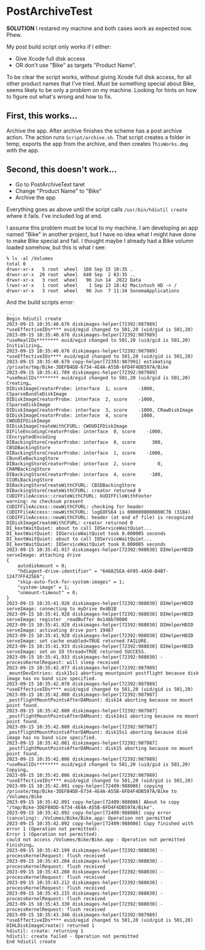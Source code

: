 #  PostArchiveTest

**SOLUTION** I restared my machine and both cases work as expected now. Phew.

My post build script only works if I either:

- Give Xcode full disk access
- OR don't use "Bike" as targets "Product Name".

To be clear the script works, without giving Xcode full disk access, for all other product names that I've tried. Must be something special about Bike, seems likely to be only a problem on my machine. Looking for hints on how to figure out what's wrong and how to fix. 

## First, this works...

Archive the app. After archive finishes the scheme has a post archive action. The action runs `Script/archive.sh`. That script creates a folder in temp, exports the app from the archive, and then creates `ThisWorks.dmg` with the app.

## Second, this doesn't work...

- Go to PostArchiveText taret
- Change "Product Name" to "Bike"
- Archive the app

Everything goes as above until the script calls `/usr/bin/hdiutil create` where it fails. I've included log at end.

I assume this problem must be local to my machine. I am developing an app named "Bike" in another project, but I have no idea what I might have done to make Bike special and fail. I thought maybe I already had a Bike volumn loaded somehow, but this is what I see:

```
% ls -al /Volumes
total 0
drwxr-xr-x   5 root  wheel  160 Sep 15 10:35 .
drwxr-xr-x  20 root  wheel  640 Sep  2 03:35 ..
drwxr-xr-x   3 root  wheel   96 Jun 14  2022 Data
lrwxr-xr-x   1 root  wheel    1 Sep 13 18:42 Macintosh HD -> /
drwxr-xr-x   3 root  wheel   96 Jun  7 11:34 SonomaApplications
```

And the build scripts error:

```
...
Begin hdiutil create
2023-09-15 10:35:40.676 diskimages-helper[72392:987989] *useEffectiveIDs**** euid/egid changed to 501,20 (uid/gid is 501,20)
2023-09-15 10:35:40.676 diskimages-helper[72392:987989] *useRealIDs******** euid/egid changed to 501,20 (uid/gid is 501,20)
Initializing…
2023-09-15 10:35:40.676 diskimages-helper[72392:987989] *useEffectiveIDs**** euid/egid changed to 501,20 (uid/gid is 501,20)
2023-09-15 10:35:40.679 copy-helper[72393:987991] estimating /private/tmp/Bike-3DEFB4DD-6734-4E4A-A55B-6FD4F4DB597A/Bike
2023-09-15 10:35:41.709 diskimages-helper[72392:987989] *useRealIDs******** euid/egid changed to 501,20 (uid/gid is 501,20)
Creating…
DIDiskImageCreatorProbe: interface  1, score    -1000, CSparseBundleDiskImage
DIDiskImageCreatorProbe: interface  2, score    -1000, CSparseDiskImage
DIDiskImageCreatorProbe: interface  3, score    -1000, CRawDiskImage
DIDiskImageCreatorProbe: interface  4, score     1000, CWOUDIFDiskImage
DIDiskImageCreateWithCFURL: CWOUDIFDiskImage
DIFileEncodingCreatorProbe: interface  0, score    -1000, CEncryptedEncoding
DIBackingStoreCreatorProbe: interface  0, score      300, CBSDBackingStore
DIBackingStoreCreatorProbe: interface  1, score    -1000, CBundleBackingStore
DIBackingStoreCreatorProbe: interface  2, score        0, CRAMBackingStore
DIBackingStoreCreatorProbe: interface  4, score     -100, CCURLBackingStore
DIBackingStoreCreateWithCFURL: CBSDBackingStore
DIBackingStoreCreateWithCFURL: creator returned 0
CUDIFFileAccess::createWithCFURL: kUDIFFileWithFooter
warning: no checksum present
CUDIFFileAccess::newWithCFURL: checking for header
CUDIFFileAccess::newWithCFURL: logEOFS64 is 0000000000000C70 (3184)
CUDIFFileAccess::newWithCFURL: header (at end of file) is recognized
DIDiskImageCreateWithCFURL: creator returned 0
DI_kextWaitQuiet: about to call IOServiceWaitQuiet...
DI_kextWaitQuiet: IOServiceWaitQuiet took 0.000005 seconds
DI_kextWaitQuiet: about to call IOServiceWaitQuiet...
DI_kextWaitQuiet: IOServiceWaitQuiet took 0.000005 seconds
2023-09-15 10:35:41.917 diskimages-helper[72392:988030] DIHelperHDID serveImage: attaching drive
{
    autodiskmount = 0;
    "hdiagent-drive-identifier" = "646825EA-6F05-4A50-B4B7-12477FF425E6";
    "skip-auto-fsck-for-system-images" = 1;
    "system-image" = 1;
    "unmount-timeout" = 0;
}
2023-09-15 10:35:41.928 diskimages-helper[72392:988030] DIHelperHDID serveImage: connecting to myDrive 0x4B1B
2023-09-15 10:35:41.928 diskimages-helper[72392:988030] DIHelperHDID serveImage: register _readBuffer 0x148b70000
2023-09-15 10:35:41.928 diskimages-helper[72392:988030] DIHelperHDID serveImage: activating drive port 19467
2023-09-15 10:35:41.928 diskimages-helper[72392:988030] DIHelperHDID serveImage: set cache enabled=TRUE returned FAILURE.
2023-09-15 10:35:41.933 diskimages-helper[72392:988030] DIHelperHDID serveImage: set on IO thread=TRUE returned SUCCESS.
2023-09-15 10:35:41.933 diskimages-helper[72392:988030] -processKernelRequest: will sleep received
2023-09-15 10:35:42.077 diskimages-helper[72392:987989] _mountDevEntries: disk15s1 aborting mountpoint postflight because disk image has no band size specified.
2023-09-15 10:35:42.078 diskimages-helper[72392:987989] *useEffectiveIDs**** euid/egid changed to 501,20 (uid/gid is 501,20)
2023-09-15 10:35:42.080 diskimages-helper[72392:987987] _postflightMountPointsAfterDAMount: disk14 aborting because no mount point found.
2023-09-15 10:35:42.080 diskimages-helper[72392:987987] _postflightMountPointsAfterDAMount: disk14s1 aborting because no mount point found.
2023-09-15 10:35:42.080 diskimages-helper[72392:987987] _postflightMountPointsAfterDAMount: disk15s1 aborting because disk image has no band size specified.
2023-09-15 10:35:42.081 diskimages-helper[72392:987987] _postflightMountPointsAfterDAMount: disk15 aborting because no mount point found.
2023-09-15 10:35:42.086 diskimages-helper[72392:987989] *useRealIDs******** euid/egid changed to 501,20 (uid/gid is 501,20)
Copying…
2023-09-15 10:35:42.086 diskimages-helper[72392:987989] *useEffectiveIDs**** euid/egid changed to 501,20 (uid/gid is 501,20)
2023-09-15 10:35:42.091 copy-helper[72409:988086] copying /private/tmp/Bike-3DEFB4DD-6734-4E4A-A55B-6FD4F4DB597A/Bike to /Volumes/Bike
2023-09-15 10:35:42.091 copy-helper[72409:988086] About to copy "/tmp/Bike-3DEFB4DD-6734-4E4A-A55B-6FD4F4DB597A/Bike".
2023-09-15 10:35:42.092 copy-helper[72409:988086] copy error (canceling): /Volumes/Bike/Bike.app: Operation not permitted
2023-09-15 10:35:42.092 copy-helper[72409:988086] Copy finished with error 1 (Operation not permitted).
Error 1 (Operation not permitted).
could not access /Volumes/Bike/Bike.app - Operation not permitted
Finishing…
2023-09-15 10:35:43.199 diskimages-helper[72392:988030] -processKernelRequest: flush received
2023-09-15 10:35:43.204 diskimages-helper[72392:988030] -processKernelRequest: flush received
2023-09-15 10:35:43.208 diskimages-helper[72392:988030] -processKernelRequest: flush received
2023-09-15 10:35:43.212 diskimages-helper[72392:988030] -processKernelRequest: flush received
2023-09-15 10:35:43.215 diskimages-helper[72392:988030] -processKernelRequest: flush received
2023-09-15 10:35:43.330 diskimages-helper[72392:988030] -processKernelRequest: flush received
2023-09-15 10:35:43.346 diskimages-helper[72392:987989] *useEffectiveIDs**** euid/egid changed to 501,20 (uid/gid is 501,20)
DIHLDiskImageCreate() returned 1
hdiutil: create: returning 1
hdiutil: create failed - Operation not permitted
End hdiutil create
```
